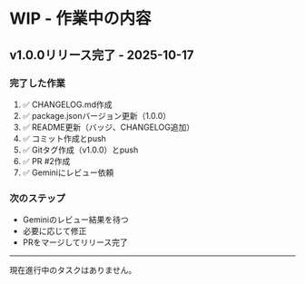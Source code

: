# WIP - 作業中の内容

## v1.0.0リリース完了 - 2025-10-17

### 完了した作業
1. ✅ CHANGELOG.md作成
2. ✅ package.jsonバージョン更新（1.0.0）
3. ✅ README更新（バッジ、CHANGELOG追加）
4. ✅ コミット作成とpush
5. ✅ Gitタグ作成（v1.0.0）とpush
6. ✅ PR #2作成
7. ✅ Geminiにレビュー依頼

### 次のステップ
- Geminiのレビュー結果を待つ
- 必要に応じて修正
- PRをマージしてリリース完了

---

現在進行中のタスクはありません。
